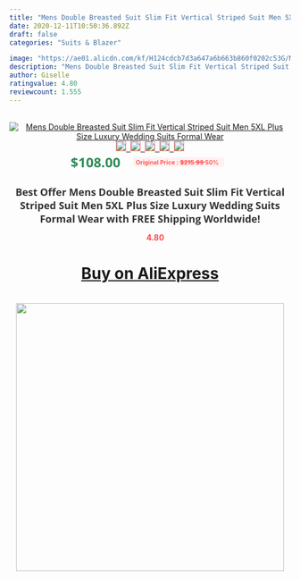```yaml
---
title: "Mens Double Breasted Suit Slim Fit Vertical Striped Suit Men 5XL Plus Size Luxury Wedding Suits Formal Wear"
date: 2020-12-11T10:50:36.892Z
draft: false
categories: "Suits & Blazer"

image: "https://ae01.alicdn.com/kf/H124cdcb7d3a647a6b663b860f0202c53G/Mens-Double-Breasted-Suit-Slim-Fit-Vertical-Striped-Suit-Men-5XL-Plus-Size-Luxury-Wedding-Suits.jpg"
description: "Mens Double Breasted Suit Slim Fit Vertical Striped Suit Men 5XL Plus Size Luxury Wedding Suits Formal Wear"
author: Giselle
ratingvalue: 4.80
reviewcount: 1.555
---
```

<br>
<div style="text-align: center;">
<a href="https://s.click.aliexpress.com/e/_ATckmh" target="_blank" rel="nofollow noopener noreferrer"><img alt="Mens Double Breasted Suit Slim Fit Vertical Striped Suit Men 5XL Plus Size Luxury Wedding Suits Formal Wear" class="magnifier-image" src="https://ae01.alicdn.com/kf/H124cdcb7d3a647a6b663b860f0202c53G/Mens-Double-Breasted-Suit-Slim-Fit-Vertical-Striped-Suit-Men-5XL-Plus-Size-Luxury-Wedding-Suits.jpg_640x640.jpg">
<br>
<img style="border:1px solid salmon" src="https://ae01.alicdn.com/kf/H124cdcb7d3a647a6b663b860f0202c53G/Mens-Double-Breasted-Suit-Slim-Fit-Vertical-Striped-Suit-Men-5XL-Plus-Size-Luxury-Wedding-Suits.jpg_120x120.jpg">&nbsp;&nbsp;<img style="border:1px solid salmon" src="https://ae01.alicdn.com/kf/H813f548d668d4eabbbb328acfd6768bas/Mens-Double-Breasted-Suit-Slim-Fit-Vertical-Striped-Suit-Men-5XL-Plus-Size-Luxury-Wedding-Suits.jpg_120x120.jpg">&nbsp;&nbsp;<img style="border:1px solid salmon" src="https://ae01.alicdn.com/kf/Hadfd438d5eb34bc59a5c47e53481b3754/Mens-Double-Breasted-Suit-Slim-Fit-Vertical-Striped-Suit-Men-5XL-Plus-Size-Luxury-Wedding-Suits.jpg_120x120.jpg">&nbsp;&nbsp;<img style="border:1px solid salmon" src="https://ae01.alicdn.com/kf/H9040ca98ac6742c5b870aefb2e0cac38p/Mens-Double-Breasted-Suit-Slim-Fit-Vertical-Striped-Suit-Men-5XL-Plus-Size-Luxury-Wedding-Suits.jpg_120x120.jpg">&nbsp;&nbsp;<img style="border:1px solid salmon" src="https://ae01.alicdn.com/kf/H3834aaffbd0e49309032963edfe4774bI/Mens-Double-Breasted-Suit-Slim-Fit-Vertical-Striped-Suit-Men-5XL-Plus-Size-Luxury-Wedding-Suits.jpg_120x120.jpg"></a></div><br0>
<div style="text-align: center;"><span style="background-color: white; border: 0px; box-sizing: border-box; color: seagreen; display: inline-block; font-family: &quot;open sans&quot; , &quot;arial&quot; , &quot;helvetica&quot; , sans-serif , &quot;heiti&quot;; font-size: 24px; font-stretch: inherit; font-weight: 700; line-height: inherit; margin: 0px 10px 0px 0px; padding: 0px; vertical-align: middle;">$108.00 </span>
<span style="background: rgb(255 , 241 , 241); border-radius: 3px; border: 0px; box-sizing: border-box; color: #ff4747; display: inline-block; font-family: inherit; font-size: 12px; font-stretch: inherit; font-style: inherit; font-variant: inherit; font-weight: 600; line-height: inherit; margin: 0px; padding: 2px 5px; transform: scale(0.9); vertical-align: middle;">Original Price : <b style="text-decoration: line-through;">$215.99 </b> 50%&nbsp;&nbsp;</span></div>
<h1 style="color: #333333; display: inline-block; font-family: &quot;open sans&quot; , &quot;arial&quot; , &quot;helvetica&quot; , sans-serif , &quot;heiti&quot;; font-size: 18px; font-stretch: inherit; font-weight: 700; text-align: center;">Best Offer Mens Double Breasted Suit Slim Fit Vertical Striped Suit Men 5XL Plus Size Luxury Wedding Suits Formal Wear with FREE Shipping Worldwide!</h1>
<div style="color: #ff4747; text-align: center;">
<img src="https://4.bp.blogspot.com/-M0ZcTcb-5uY/XleCXlxnR4I/AAAAAAAAAEc/OrjgMkXV1oMQFaCRZj5HQwOCBcu3w1FegCPcBGAYYCw/s1600/star.png" style="height: 15px;">&nbsp;<b>4.80</b></div>
<div class="button_cont" align="center"><a class="buynow_a" href="https://s.click.aliexpress.com/e/_ATckmh" target="_blank" rel="nofollow noopener noreferrer"><H1>Buy on AliExpress</H1></a></div><br>
<div class="separator" style="clear: both; text-align: center;">
<img src="https://lh3.googleusercontent.com/-pTy5HemUv9M/XlePHvY0dAI/AAAAAAAAAE4/0nX5iRUoIWY8eMW9Dpxeirr157OZliDIgCLcBGAsYHQ/s1600/badge.gif" width="480">
</div>
